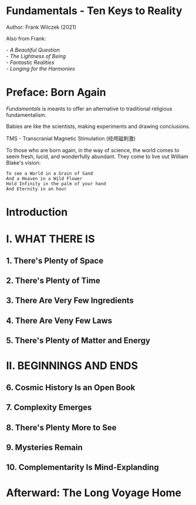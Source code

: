 # Fundamentals - Ten Keys to Reality

Author: Frank Wilczek (2021)

Also from Frank:

_- A Beautiful Question_<br>
_- The Lightness of Being_<br>
_- Fantastic Realities_<br>
_- Longing for the Harmonies_

# Preface: Born Again

_Fundamentals_ is meants to offer an alternative to traditional religious fundamentalism.

Babies are like the scientists, making experiments and drawing conclusions.

TMS - Transcranial Magnetic Stimulation (经颅磁刺激)

To those who are born again, in the way of science, the world comes to seem fresh, lucid, and wonderfully abundant. They come to live out William Blake's vision:

```
To see a World in a Grain of Sand
And a Heaven in a Wild Flower
Hold Infinity in the palm of your hand
And Eternity in an hour
```

# Introduction

# I. WHAT THERE IS

## 1. There's Plenty of Space

## 2. There's Plenty of Time

## 3. There Are Very Few Ingredients

## 4. There Are Veny Few Laws

## 5. There's Plenty of Matter and Energy

# II. BEGINNINGS AND ENDS

## 6. Cosmic History Is an Open Book

## 7. Complexity Emerges

## 8. There's Plenty More to See

## 9. Mysteries Remain

## 10. Complementarity Is Mind-Explanding

# Afterward: The Long Voyage Home